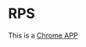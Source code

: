 RPS
=========

This is a [Chrome APP](https://chrome.google.com/webstore/detail/kebhbcnmbjnemdcfgilddhpcgbmhikjj)
